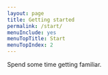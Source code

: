 ```yaml
---
layout: page
title: Getting started
permalink: /start/
menuInclude: yes
menuTopTitle: Start
menuTopIndex: 2
---
```


Spend some time getting familiar.

